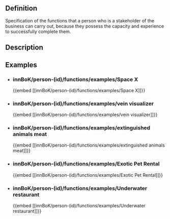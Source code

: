 
## Definition
Specification of the functions that a person who is a stakeholder of the business can carry out, because they possess the capacity and experience to successfully complete them.
## Description
## Examples
- ### innBoK/person-(id)/functions/examples/Space X
	{{embed [[innBoK/person-(id)/functions/examples/Space X]]}}
- ### innBoK/person-(id)/functions/examples/vein visualizer
	{{embed [[innBoK/person-(id)/functions/examples/vein visualizer]]}}
- ### innBoK/person-(id)/functions/examples/extinguished animals meat
	{{embed [[innBoK/person-(id)/functions/examples/extinguished animals meat]]}}
- ### innBoK/person-(id)/functions/examples/Exotic Pet Rental
	{{embed [[innBoK/person-(id)/functions/examples/Exotic Pet Rental]]}}
- ### innBoK/person-(id)/functions/examples/Underwater restaurant
	{{embed [[innBoK/person-(id)/functions/examples/Underwater restaurant]]}}












